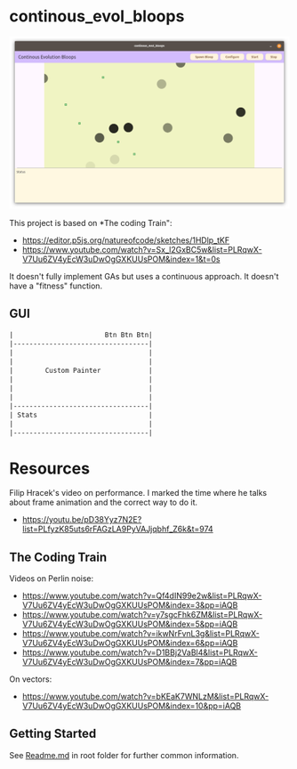 # continous_evol_bloops

![Bloop](Bloop-GA.png)

This project is based on *The coding Train":
- https://editor.p5js.org/natureofcode/sketches/1HDlp_tKF
- https://www.youtube.com/watch?v=Sx_l2GxBC5w&list=PLRqwX-V7Uu6ZV4yEcW3uDwOgGXKUUsPOM&index=1&t=0s

It doesn't fully implement GAs but uses a continuous approach. It doesn't have a "fitness" function.

## GUI
```
|                       Btn Btn Btn|
|----------------------------------|
|                                  |
|                                  |
|        Custom Painter            |
|                                  |
|                                  |
|                                  |
|----------------------------------|
| Stats                            |
|                                  |
|----------------------------------|
```

# Resources

Filip Hracek's video on performance. I marked the time where he talks about frame animation and the correct way to do it.
- https://youtu.be/pD38Yyz7N2E?list=PLfyzK85uts6rFAGzLA9PyVAJjqbhf_Z6k&t=974

## The Coding Train
Videos on Perlin noise:
- https://www.youtube.com/watch?v=Qf4dIN99e2w&list=PLRqwX-V7Uu6ZV4yEcW3uDwOgGXKUUsPOM&index=3&pp=iAQB
- https://www.youtube.com/watch?v=y7sgcFhk6ZM&list=PLRqwX-V7Uu6ZV4yEcW3uDwOgGXKUUsPOM&index=5&pp=iAQB
- https://www.youtube.com/watch?v=ikwNrFvnL3g&list=PLRqwX-V7Uu6ZV4yEcW3uDwOgGXKUUsPOM&index=6&pp=iAQB
- https://www.youtube.com/watch?v=D1BBj2VaBl4&list=PLRqwX-V7Uu6ZV4yEcW3uDwOgGXKUUsPOM&index=7&pp=iAQB

On vectors:
- https://www.youtube.com/watch?v=bKEaK7WNLzM&list=PLRqwX-V7Uu6ZV4yEcW3uDwOgGXKUUsPOM&index=10&pp=iAQB

## Getting Started

See [Readme.md](../../../GeneticAlgorithms/README.md) in root folder for further common information.